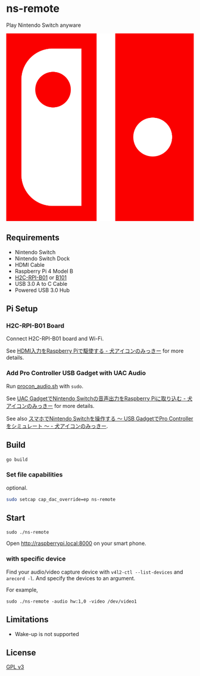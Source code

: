 # ns-remote

Play Nintendo Switch anyware

![icon](nsremote@2x.png)

## Requirements

- Nintendo Switch
- Nintendo Switch Dock
- HDMI Cable
- Raspberry Pi 4 Model B
- [H2C-RPI-B01] or [B101]
- USB 3.0 A to C Cable
- Powered USB 3.0 Hub

[H2C-RPI-B01]: https://mzyy94.com/blog/2020/04/10/raspberrypi-hdmi-input/#h2c-rpi-b01
[B101]: https://auvidea.eu/b101-hdmi-to-csi-2-bridge-15-pin-fpc/

## Pi Setup

### H2C-RPI-B01 Board

Connect H2C-RPI-B01 board and Wi-Fi.

See [HDMI入力をRaspberry Piで駆使する - 犬アイコンのみっきー](https://mzyy94.com/blog/2020/04/10/raspberrypi-hdmi-input/#%E3%82%AD%E3%83%A3%E3%83%97%E3%83%81%E3%83%A3%E3%83%BC%E3%83%9C%E3%83%BC%E3%83%89) for more details.

### Add Pro Controller USB Gadget with UAC Audio

Run [procon_audio.sh](https://gist.github.com/mzyy94/02bcd9d843c77896803c4cd0c4d9b640#file-procon_audio-sh) with `sudo`.

See [UAC GadgetでNintendo Switchの音声出力をRaspberry Piに取り込む - 犬アイコンのみっきー](https://mzyy94.com/blog/2020/04/17/nintendo-switch-audio-uac-gadget/#pro-controller--uac) for more details.

See also [スマホでNintendo Switchを操作する 〜 USB GadgetでPro Controllerをシミュレート 〜 - 犬アイコンのみっきー](https://mzyy94.com/blog/2020/03/20/nintendo-switch-pro-controller-usb-gadget/#usb-gadget%E3%81%A7hid%E3%82%B7%E3%83%9F%E3%83%A5%E3%83%AC%E3%83%BC%E3%83%88%E5%AE%9F%E9%A8%93).

## Build

```sh
go build
```

### Set file capabilities

optional.

```sh
sudo setcap cap_dac_override=ep ns-remote
```

## Start

```
sudo ./ns-remote
```

Open http://raspberrypi.local:8000 on your smart phone.

### with specific device

Find your audio/video capture device with `v4l2-ctl --list-devices` and `arecord -l`. And specify the devices to an argument.

For example,

```
sudo ./ns-remote -audio hw:1,0 -video /dev/video1
```


## Limitations

- Wake-up is not supported

## License

[GPL v3](LICENSE)
